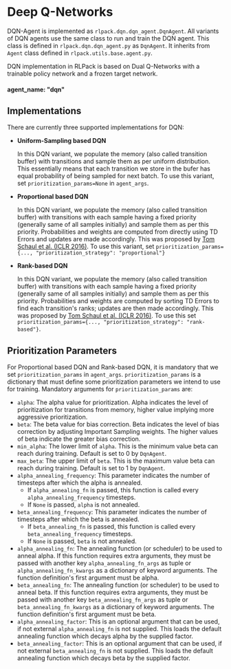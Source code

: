 # Deep Q-Networks
DQN-Agent is implemented as `rlpack.dqn.dqn_agent.DqnAgent`. All variants of DQN agents use the same class
to run and train the DQN agent. This class is defined in `rlpack.dqn.dqn_agent.py` as `DqnAgent`. It inherits from
`Agent` class defined in `rlpack.utils.base.agent.py`.


DQN implementation in RLPack is based on Dual Q-Networks with a trainable policy network and a frozen target network. 

#### agent_name: "dqn" 

## Implementations
There are currently three supported implementations for DQN: 

-  **Uniform-Sampling based DQN**

    In this DQN variant, we populate the memory (also called transition buffer) with transitions and sample them 
as per uniform distribution. This essentially means that each transition we store in the bufer has equal probability
of being sampled for next batch.
To use this variant, set `prioritization_params=None` in `agent_args`.

- **Proportional based DQN**

    In this DQN variant, we populate the memory (also called transition buffer) with transitions with each sample 
having a fixed priority (generally same of all samples initially) and sample them as per this priority. 
Probabilities and weights are computed from directly using TD Errors and updates are made accordingly. 
This was proposed by [Tom Schaul et al. (ICLR 2016)](https://arxiv.org/pdf/1511.05952.pdf). To use this variant, 
set `prioritization_params={..., "prioritization_strategy": "proportional"}` 

- **Rank-based DQN**

  In this DQN variant, we populate the memory (also called transition buffer) with transitions with each sample
having a fixed priority (generally same of all samples initially) and sample them as per this priority.
Probabilities and weights are computed by sorting TD Errors to find each transition's ranks; updates are then made 
accordingly. This was proposed by [Tom Schaul et al. (ICLR 2016)](https://arxiv.org/pdf/1511.05952.pdf). To use this 
set `prioritization_params={..., "prioritization_strategy": "rank-based"}`.

## Prioritization Parameters

For Proportional based DQN and  Rank-based DQN, it is mandatory that we set `prioritization_params` in `agent_args`.
`prioritization_params` is a dictionary that must define some prioritization parameters we intend to use for training. 
Mandatory arguments for `prioritization_params` are: 
    
- `alpha`: The alpha value for prioritization. Alpha indicates the level of prioritization for transitions from memory, 
higher value implying more aggressive prioritization.
- `beta`: The beta value for bias correction. Beta indicates the level of bias correction by adjusting Important
Sampling weights. The higher values of beta indicate the greater bias correction.
- `min_alpha`: The lower limit of `alpha`. This is the minimum value beta can reach during training. Default is set to 
0 by `DqnAgent`.
- `max_beta`: The upper limit of `beta`. This is the maximum value beta can reach during training. Default is set to 1
by `DqnAgent`.
- `alpha_annealing_frequency`: This parameter indicates the number of timesteps after which the alpha is annealed. 
  - If `alpha_annealing_fn` is passed, this function is called every `alpha_annealing_frequency` timesteps. 
  - If `None` is passed, `alpha` is not annealed.
- `beta_annealing_frequency`: This parameter indicates the number of timesteps after which the beta is annealed.
    - If `beta_annealing_fn` is passed, this function is called every `beta_annealing_frequency` timesteps.
    - If `None` is passed, `beta` is not annealed.
- `alpha_annealing_fn`: The annealing function (or scheduler) to be used to anneal alpha. If this function requires extra
arguments, they must be passed with another key `alpha_annealing_fn_args` as tuple or `alpha_annealing_fn_kwargs` as a 
dictionary of keyword arguments. The function definition's first argument must be alpha. 
- `beta_annealing_fn`: The annealing function (or scheduler) to be used to anneal beta. If this function requires extra
  arguments, they must be passed with another key `beta_annealing_fn_args` as tuple or `beta_annealing_fn_kwargs` as a
  dictionary of keyword arguments. The function definition's first argument must be beta.
- `alpha_annealing_factor`: This is an optional argument that can be used, if not external `alpha_annealing_fn` 
is not supplied. This loads the default annealing function which decays alpha by the supplied factor.
- `beta_annealing_factor`: This is an optional argument that can be used, if not external `beta_annealing_fn`
is not supplied. This loads the default annealing function which decays beta by the supplied factor. 